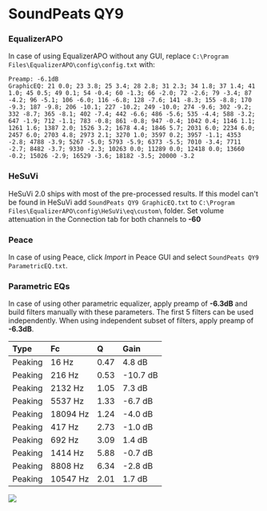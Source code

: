 # SoundPeats QY9

### EqualizerAPO
In case of using EqualizerAPO without any GUI, replace `C:\Program Files\EqualizerAPO\config\config.txt`
with:
```
Preamp: -6.1dB
GraphicEQ: 21 0.0; 23 3.8; 25 3.4; 28 2.8; 31 2.3; 34 1.8; 37 1.4; 41 1.0; 45 0.5; 49 0.1; 54 -0.4; 60 -1.3; 66 -2.0; 72 -2.6; 79 -3.4; 87 -4.2; 96 -5.1; 106 -6.0; 116 -6.8; 128 -7.6; 141 -8.3; 155 -8.8; 170 -9.3; 187 -9.8; 206 -10.1; 227 -10.2; 249 -10.0; 274 -9.6; 302 -9.2; 332 -8.7; 365 -8.1; 402 -7.4; 442 -6.6; 486 -5.6; 535 -4.4; 588 -3.2; 647 -1.9; 712 -1.1; 783 -0.8; 861 -0.8; 947 -0.4; 1042 0.4; 1146 1.1; 1261 1.6; 1387 2.0; 1526 3.2; 1678 4.4; 1846 5.7; 2031 6.0; 2234 6.0; 2457 6.0; 2703 4.8; 2973 2.1; 3270 1.0; 3597 0.2; 3957 -1.1; 4353 -2.8; 4788 -3.9; 5267 -5.0; 5793 -5.9; 6373 -5.5; 7010 -3.4; 7711 -2.7; 8482 -3.7; 9330 -2.3; 10263 0.0; 11289 0.0; 12418 0.0; 13660 -0.2; 15026 -2.9; 16529 -3.6; 18182 -3.5; 20000 -3.2
```

### HeSuVi
HeSuVi 2.0 ships with most of the pre-processed results. If this model can't be found in HeSuVi add
`SoundPeats QY9 GraphicEQ.txt` to `C:\Program Files\EqualizerAPO\config\HeSuVi\eq\custom\` folder.
Set volume attenuation in the Connection tab for both channels to **-60**

### Peace
In case of using Peace, click *Import* in Peace GUI and select `SoundPeats QY9 ParametricEQ.txt`.

### Parametric EQs
In case of using other parametric equalizer, apply preamp of **-6.3dB** and build filters manually
with these parameters. The first 5 filters can be used independently.
When using independent subset of filters, apply preamp of **-6.3dB**.

| Type    | Fc       |    Q | Gain     |
|:--------|:---------|:-----|:---------|
| Peaking | 16 Hz    | 0.47 | 4.8 dB   |
| Peaking | 216 Hz   | 0.53 | -10.7 dB |
| Peaking | 2132 Hz  | 1.05 | 7.3 dB   |
| Peaking | 5537 Hz  | 1.33 | -6.7 dB  |
| Peaking | 18094 Hz | 1.24 | -4.0 dB  |
| Peaking | 417 Hz   | 2.73 | -1.0 dB  |
| Peaking | 692 Hz   | 3.09 | 1.4 dB   |
| Peaking | 1414 Hz  | 5.88 | -0.7 dB  |
| Peaking | 8808 Hz  | 6.34 | -2.8 dB  |
| Peaking | 10547 Hz | 2.01 | 1.7 dB   |

![](https://raw.githubusercontent.com/jaakkopasanen/AutoEq/master/results/rtings/avg/SoundPeats%20QY9/SoundPeats%20QY9.png)
